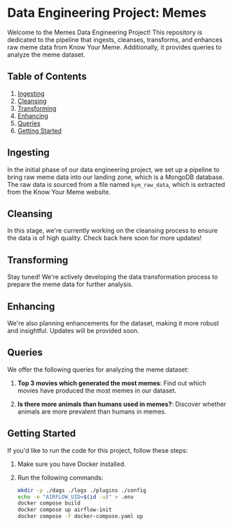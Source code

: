 # Data Engineering Project: Memes

Welcome to the Memes Data Engineering Project! This repository is dedicated to the pipeline that ingests, cleanses, transforms, and enhances raw meme data from Know Your Meme. Additionally, it provides queries to analyze the meme dataset.

## Table of Contents

1. [Ingesting](#ingesting)
2. [Cleansing](#cleansing)
3. [Transforming](#transforming)
4. [Enhancing](#enhancing)
5. [Queries](#queries)
6. [Getting Started](#getting-started)

## Ingesting

In the initial phase of our data engineering project, we set up a pipeline to bring raw meme data into our landing zone, which is a MongoDB database. The raw data is sourced from a file named `kym_raw_data`, which is extracted from the Know Your Meme website.

## Cleansing

In this stage, we're currently working on the cleansing process to ensure the data is of high quality. Check back here soon for more updates!

## Transforming

Stay tuned! We're actively developing the data transformation process to prepare the meme data for further analysis. 

## Enhancing

We're also planning enhancements for the dataset, making it more robust and insightful. Updates will be provided soon.

## Queries

We offer the following queries for analyzing the meme dataset:

1. **Top 3 movies which generated the most memes**: Find out which movies have produced the most memes in our dataset.

2. **Is there more animals than humans used in memes?**: Discover whether animals are more prevalent than humans in memes.

## Getting Started

If you'd like to run the code for this project, follow these steps:

1. Make sure you have Docker installed.

2. Run the following commands:

   ```bash
   mkdir -p ./dags ./logs ./plugins ./config
   echo -e "AIRFLOW_UID=$(id -u)" > .env
   docker compose build
   docker compose up airflow-init
   docker compose -f docker-compose.yaml up
   ```

